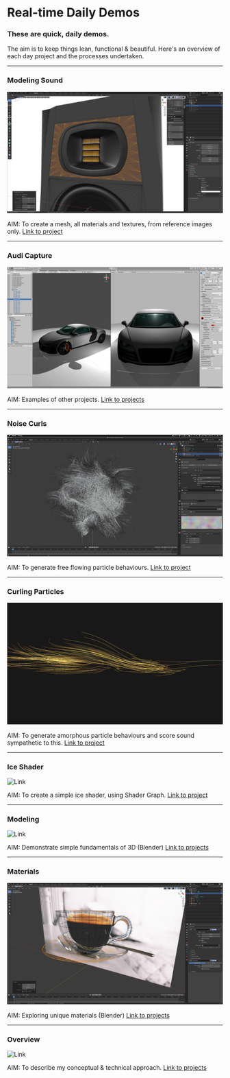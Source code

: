# Real-time Daily Demos

### These are quick, daily demos. 
The aim is to keep things lean, functional & beautiful. Here's an overview of each day project and the processes undertaken.

---

### Modeling Sound 

![Link](Adam-Audio/Renders/Screenshots/01_Screenshot_Adam_2020-11-17.png)

AIM: To create a mesh, all materials and textures, from reference images only.  [Link to project](https://github.com/RichieWallett/Unity-Demos/tree/main/Adam-Audio)


---

### Audi Capture

![Link](https://github.com/RichieWallett/Unity-Demos/blob/main/Various/Screenshots/Unity_R8_Test_00.png)

AIM: Examples of other projects. [Link to projects](https://github.com/RichieWallett/Unity-Demos/tree/main/Various)


---

### Noise Curls 

![Link](Particles_Curl_01/Screenshots/04_Screenshot_Par-Cur_2021-09-07.png)

AIM: To generate free flowing particle behaviours. [Link to project](https://github.com/RichieWallett/Unity-Demos/tree/main/Particles_Curl_01)

---

### Curling Particles 

![Link](Particles_Curl_02/Screenshots/00_Screenshot_Par-Cur_2020-10-29.png)

AIM: To generate amorphous particle behaviours and score sound sympathetic to this. [Link to project](https://github.com/RichieWallett/Unity-Demos/tree/main/Particles_Curl_02)

---

### Ice Shader

![Link](Ice_Shader_01/Recordings/image_001_0001.png)

AIM: To create a simple ice shader, using Shader Graph.
[Link to project](https://github.com/RichieWallett/Unity-Demos/tree/main/Ice_Shader_01)

---

### Modeling

![Link](https://github.com/RichieWallett/Unity-Demos/blob/main/Doughnut/Renders/Screenshots/06_Screenshot_Dou_2020-11-14.png)

AIM: Demonstrate simple fundamentals of 3D (Blender) [Link to projects](https://github.com/RichieWallett/Unity-Demos/tree/main/Doughnut)

---

### Materials

![Link](https://github.com/RichieWallett/Unity-Demos/blob/main/Coffeecup/Renders/Screenshots/04_Screenshot_Cup_2020-11-16.png)

AIM: Exploring unique materials (Blender) [Link to projects](https://github.com/RichieWallett/Unity-Demos/tree/main/Coffeecup)

---


### Overview

![Link](https://github.com/RichieWallett/Unity-Demos/blob/main/Overview/00_Unity_Overview_Directions.png)

AIM: To describe my conceptual & technical approach. [Link to projects](https://github.com/RichieWallett/Unity-Demos/tree/main/Overview)
